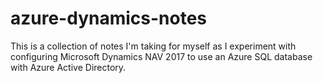 # azure-dynamics-notes
This is a collection of notes I'm taking for myself as I experiment with configuring Microsoft Dynamics NAV 2017 to use an Azure SQL database with Azure Active Directory.